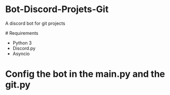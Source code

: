 # Bot-Discord-Projets-Git
A discord bot for git projects

# Requirements
- Python 3
- Discord.py
- Asyncio

# Config the bot in the main.py and the git.py
